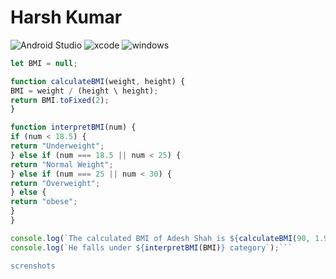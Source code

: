 # Harsh Kumar

![Android Studio ](<Screenshot 2024-04-11 at 10.17.01 AM.jpg>)
![xcode](<Screenshot 2024-04-11 at 10.28.43 AM.jpg>)
![windows](<Screenshot 2024-04-11 at 10.22.28 AM.jpg>)

````js
let BMI = null;

function calculateBMI(weight, height) {
BMI = weight / (height \ height);
return BMI.toFixed(2);
}

function interpretBMI(num) {
if (num < 18.5) {
return "Underweight";
} else if (num === 18.5 || num < 25) {
return "Normal Weight";
} else if (num === 25 || num < 30) {
return "Overweight";
} else {
return "obese";
}
}

console.log(`The calculated BMI of Adesh Shah is ${calculateBMI(90, 1.91)}`);
console.log(`He falls under ${interpretBMI(BMI)} category`);```

screnshots


````
